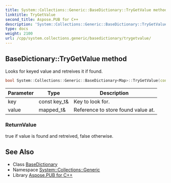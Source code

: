 ```yaml
---
title: System::Collections::Generic::BaseDictionary::TryGetValue method
linktitle: TryGetValue
second_title: Aspose.PUB for C++
description: 'System::Collections::Generic::BaseDictionary::TryGetValue method. Looks for keyed value and retreives it if found in C++.'
type: docs
weight: 2100
url: /cpp/system.collections.generic/basedictionary/trygetvalue/
---
```

## BaseDictionary::TryGetValue method


Looks for keyed value and retreives it if found.

```cpp
bool System::Collections::Generic::BaseDictionary<Map>::TryGetValue(const key_t &key, mapped_t &value) const override
```


| Parameter | Type | Description |
| --- | --- | --- |
| key | const key_t\& | Key to look for. |
| value | mapped_t\& | Reference to store found value at. |

### ReturnValue

true if value is found and retreived, false otherwise.

## See Also

* Class [BaseDictionary](../)
* Namespace [System::Collections::Generic](../../)
* Library [Aspose.PUB for C++](../../../)
